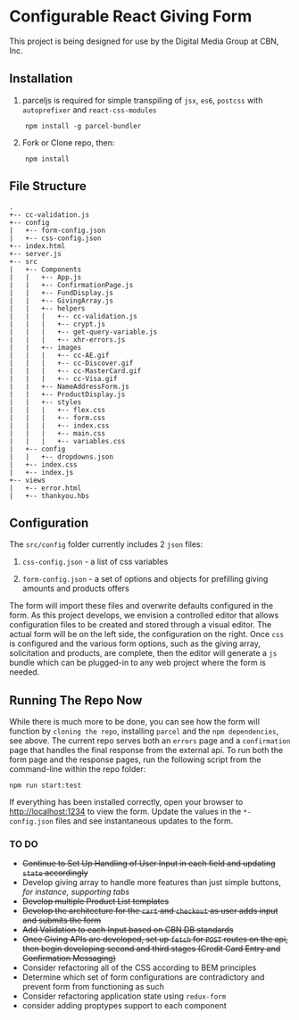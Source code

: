# Configurable React Giving Form

This project is being designed for use by the Digital Media Group at CBN, Inc. 

## Installation

1. parceljs is required for simple transpiling of `jsx`, `es6`, `postcss` with `autoprefixer` and  `react-css-modules`

```
    npm install -g parcel-bundler
```

2. Fork or Clone repo, then:

```
    npm install
```

## File Structure

```
.
+-- cc-validation.js
+-- config
|   +-- form-config.json
|   +-- css-config.json
+-- index.html
+-- server.js
+-- src
|   +-- Components
|   |   +-- App.js
|   |   +-- ConfirmationPage.js
|   |   +-- FundDisplay.js
|   |   +-- GivingArray.js
|   |   +-- helpers
|   |   |   +-- cc-validation.js
|   |   |   +-- crypt.js
|   |   |   +-- get-query-variable.js
|   |   |   +-- xhr-errors.js
|   |   +-- images
|   |   |   +-- cc-AE.gif
|   |   |   +-- cc-Discover.gif
|   |   |   +-- cc-MasterCard.gif
|   |   |   +-- cc-Visa.gif
|   |   +-- NameAddressForm.js
|   |   +-- ProductDisplay.js
|   |   +-- styles
|   |   |   +-- flex.css
|   |   |   +-- form.css
|   |   |   +-- index.css
|   |   |   +-- main.css
|   |   |   +-- variables.css
|   +-- config
|   |   +-- dropdowns.json
|   +-- index.css
|   +-- index.js
+-- views
|   +-- error.html
|   +-- thankyou.hbs
```

## Configuration

The `src/config` folder currently includes 2 `json` files:
    
1. `css-config.json` - a list of css variables

2. `form-config.json` - a set of options and objects for prefilling giving amounts and products offers

The form will import these files and overwrite defaults configured in the form. As this project develops, we envision a controlled editor that allows configuration files to be created and stored through a visual editor. The actual form will be on the left side, the configuration on the right. Once `css` is configured and the various form options, such as the giving array, solicitation and products, are complete, then the editor will generate a `js` bundle which can be plugged-in to any web project where the form is needed.

## Running The Repo Now

While there is much more to be done, you can see how the form will function by `cloning the repo`, installing `parcel` and the `npm dependencies`, see above. The current repo serves both an `errors` page and a `confirmation` page that handles the final response from the external api. To run both the form page and the response pages, run the following script from the command-line within the repo folder:

```
npm run start:test
```

If everything has been installed correctly, open your browser to [http://localhost:1234](http://localhost:1234) to view the form. Update the values in the `*-config.json` files and see instantaneous updates to the form.

### TO DO

 - ~~Continue to Set Up Handling of User Input in each field and updating `state` accordingly~~
 - Develop giving array to handle more features than just simple buttons, *for instance, supporting tabs*
 - ~~Develop multiple Product List templates~~
 - ~~Develop the architecture for the `cart` and `checkout` as user adds input and submits the form~~
 - ~~Add Validation to each Input based on CBN DB standards~~
 - ~~Once Giving APIs are developed, set up `fetch` for `POST` routes on the api, then begin developing second and third stages (Credit Card Entry and Confirmation Messaging)~~
 - Consider refactoring all of the CSS according to BEM principles
 - Determine which set of form configurations are contradictory and prevent form from functioning as such
 - Consider refactoring application state using `redux-form`
 - consider adding proptypes support to each component